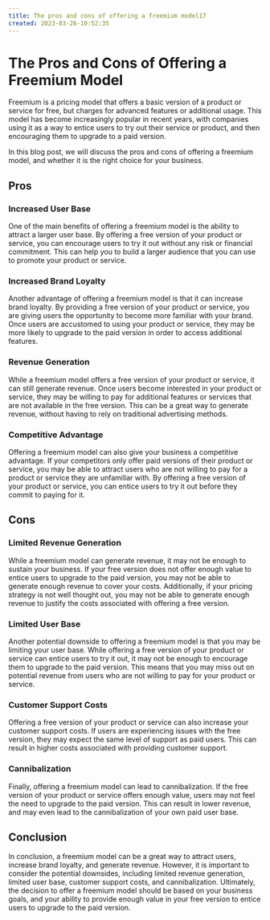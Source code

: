 ```yaml
---
title: The pros and cons of offering a freemium model17
created: 2023-03-26-10:52:35
---
```


# The Pros and Cons of Offering a Freemium Model

Freemium is a pricing model that offers a basic version of a product or service for free, but charges for advanced features or additional usage. This model has become increasingly popular in recent years, with companies using it as a way to entice users to try out their service or product, and then encouraging them to upgrade to a paid version.

In this blog post, we will discuss the pros and cons of offering a freemium model, and whether it is the right choice for your business.

## Pros

### Increased User Base

One of the main benefits of offering a freemium model is the ability to attract a larger user base. By offering a free version of your product or service, you can encourage users to try it out without any risk or financial commitment. This can help you to build a larger audience that you can use to promote your product or service.

### Increased Brand Loyalty

Another advantage of offering a freemium model is that it can increase brand loyalty. By providing a free version of your product or service, you are giving users the opportunity to become more familiar with your brand. Once users are accustomed to using your product or service, they may be more likely to upgrade to the paid version in order to access additional features.

### Revenue Generation

While a freemium model offers a free version of your product or service, it can still generate revenue. Once users become interested in your product or service, they may be willing to pay for additional features or services that are not available in the free version. This can be a great way to generate revenue, without having to rely on traditional advertising methods.

### Competitive Advantage

Offering a freemium model can also give your business a competitive advantage. If your competitors only offer paid versions of their product or service, you may be able to attract users who are not willing to pay for a product or service they are unfamiliar with. By offering a free version of your product or service, you can entice users to try it out before they commit to paying for it.

## Cons

### Limited Revenue Generation

While a freemium model can generate revenue, it may not be enough to sustain your business. If your free version does not offer enough value to entice users to upgrade to the paid version, you may not be able to generate enough revenue to cover your costs. Additionally, if your pricing strategy is not well thought out, you may not be able to generate enough revenue to justify the costs associated with offering a free version.

### Limited User Base

Another potential downside to offering a freemium model is that you may be limiting your user base. While offering a free version of your product or service can entice users to try it out, it may not be enough to encourage them to upgrade to the paid version. This means that you may miss out on potential revenue from users who are not willing to pay for your product or service.

### Customer Support Costs

Offering a free version of your product or service can also increase your customer support costs. If users are experiencing issues with the free version, they may expect the same level of support as paid users. This can result in higher costs associated with providing customer support.

### Cannibalization

Finally, offering a freemium model can lead to cannibalization. If the free version of your product or service offers enough value, users may not feel the need to upgrade to the paid version. This can result in lower revenue, and may even lead to the cannibalization of your own paid user base.

## Conclusion

In conclusion, a freemium model can be a great way to attract users, increase brand loyalty, and generate revenue. However, it is important to consider the potential downsides, including limited revenue generation, limited user base, customer support costs, and cannibalization. Ultimately, the decision to offer a freemium model should be based on your business goals, and your ability to provide enough value in your free version to entice users to upgrade to the paid version.
